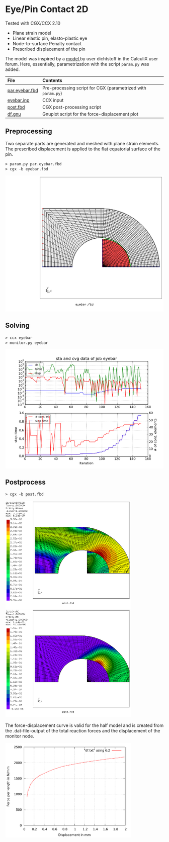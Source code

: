 # Eye/Pin Contact 2D
Tested with CGX/CCX 2.10

+ Plane strain model
+ Linear elastic pin, elasto-plastic eye
+ Node-to-surface Penalty contact
+ Prescribed displacement of the pin

The model was inspired by a  [model ](https://groups.yahoo.com/neo/groups/calculix/files/examples/eyebar%20with%20contact%20and%20nonlinear%20material/) by user dichtstoff in the CalculiX user forum. Here, essentially, parametrization with the script `param.py` was added.


| File                   | Contents                                      |
| :-------------         | :-------------                                |
| [par.eyebar.fbd](par.eyebar.fbd)     | Pre-processing script for CGX  (parametrized with `param.py`)                |
| [eyebar.inp](eyebar.inp) | CCX input |
| [post.fbd](post.fbd)   | CGX post-processing script                    |
| [df.gnu](df.gnu)   | Gnuplot script for the force-displacement plot    |


## Preprocessing
Two separate parts are generated and meshed with plane strain elements.
The prescribed displacement is applied to the flat equatorial surface of the pin.

```
> param.py par.eyebar.fbd
> cgx -b eyebar.fbd
```
<img src="mesh.png">

## Solving
```
> ccx eyebar
> monitor.py eyebar
```
<img src="eyebar.png" title="Convergence plot">

## Postprocess

```
> cgx -b post.fbd
```
<img src="SE.png" width="400" title="Equivalent stress">
<img src="PE.png" width="400" title="Equivalent plastic strain">

The force-displacement curve is valid for the half model and is created from the .dat-file-output
of the total reaction forces and the displacement of the monitor node.

<img src="df.png" width="400" title="Force-displacement curve">
